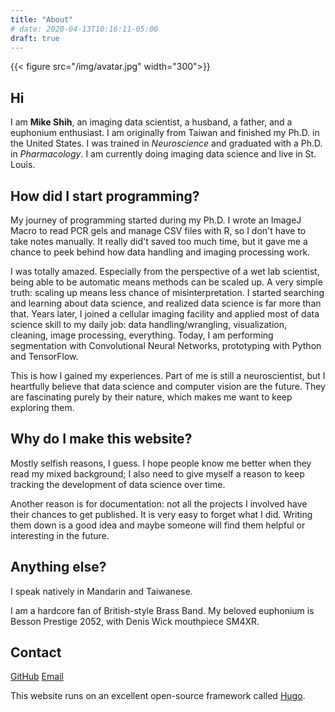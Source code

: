 ```yaml
---
title: "About"
# date: 2020-04-13T10:16:11-05:00
draft: true
---
```

{{< figure src="/img/avatar.jpg" width="300">}}

## Hi
I am **Mike Shih**, an imaging data scientist, a husband, a father, and a euphonium enthusiast. I am originally from Taiwan and finished my Ph.D. in the United States. I was trained in *Neuroscience* and graduated with a Ph.D. in *Pharmacology*. I am currently doing imaging data science and live in St. Louis.<!--more-->  

## How did I start programming? 
My journey of programming started during my Ph.D. I wrote an ImageJ Macro to read PCR gels and manage CSV files with R, so I don't have to take notes manually. It really did't saved too much time, but it gave me a chance to peek behind how data handling and imaging processing work. 

I was totally amazed. Especially from the perspective of a wet lab scientist, being able to be automatic means methods can be scaled up. A very simple truth: scaling up means less chance of misinterpretation. I started searching and learning about data science, and realized data science is far more than that. Years later, I joined a cellular imaging facility and applied most of data science skill to my daily job: data handling/wrangling, visualization, cleaning, image processing, everything. Today, I am performing segmentation with Convolutional Neural Networks, prototyping with Python and TensorFlow.

This is how I gained my experiences. Part of me is still a neuroscientist, but I heartfully believe that data science and computer vision are the future. They are fascinating purely by their nature, which makes me want to keep exploring them. 

## Why do I make this website? 

Mostly selfish reasons, I guess. I hope people know me better when they read my mixed background; I also need to give myself a reason to keep tracking the development of data science over time. 

Another reason is for documentation: not all the projects I involved have their chances to get published. It is very easy to forget what I did. Writing them down is a good idea and maybe someone will find them helpful or interesting in the future. 

## Anything else? 
I speak natively in Mandarin and Taiwanese. 

I am a hardcore fan of British-style Brass Band. My beloved euphonium is Besson Prestige 2052, with Denis Wick mouthpiece SM4XR. 


## Contact

[GitHub](https://github.com/eufmike)
[Email](m.cc.shih@gmail.com)

This website runs on an excellent open-source framework called [Hugo](https://gohugo.io/).